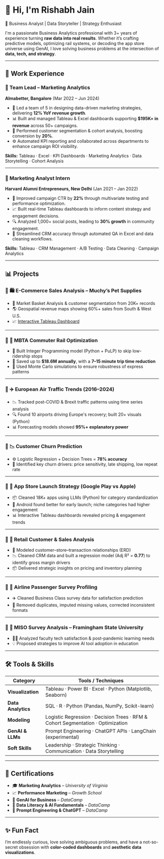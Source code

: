 # 👋 Hi, I'm Rishabh Jain

🎯 Business Analyst | Data Storyteller | Strategy Enthusiast

 I'm a passionate Business Analytics professional with 3+ years of experience turning **raw data into real results**. Whether it’s crafting predictive models, optimizing rail systems, or decoding the app store universe using GenAI, I love solving business problems at the intersection of **data, tech, and strategy**.

---

## 💼 Work Experience

### 📍 Team Lead – Marketing Analytics  
**Almabetter, Bangalore** (Mar 2022 – Jun 2024)

- 🧠 Led a team of 5 in designing data-driven marketing strategies, delivering **12% YoY revenue growth**.
- 📊 Built and managed Tableau & Excel dashboards supporting **$195K+ in revenue** across 50+ campaigns.
- 🧩 Performed customer segmentation & cohort analysis, boosting conversion by **20%**.
- ⚙️ Automated KPI reporting and collaborated across departments to enhance campaign ROI visibility.

**Skills:** Tableau · Excel · KPI Dashboards · Marketing Analytics · Data Storytelling · Cohort Analysis

---

### 📍 Marketing Analyst Intern  
**Harvard Alumni Entrepreneurs, New Delhi** (Jan 2021 – Jan 2022)

- 🚀 Improved campaign CTR by **22%** through multivariate testing and performance optimization.
- 📈 Built real-time Tableau dashboards to inform content strategy and engagement decisions.
- 🔍 Analyzed 1,000+ social posts, leading to **30% growth** in community engagement.
- 📂 Streamlined CRM accuracy through automated QA in Excel and data cleaning workflows.

**Skills:** Tableau · CRM Management · A/B Testing · Data Cleaning · Campaign Analytics

---

## 📊 Projects

### 🔹 **🛍️ E-Commerce Sales Analysis – Muchy’s Pet Supplies**  
- 🛒 Market Basket Analysis & customer segmentation from 20K+ records  
- 🌎 Geospatial revenue maps showing 60%+ sales from South & West U.S.  
- 📈 [Interactive Tableau Dashboard](https://public.tableau.com/app/profile/rishabh.jain6714/viz/ECommerce-Analysis/ExecutiveSummary?publish=yes)

---

### 🔹 **🚄 MBTA Commuter Rail Optimization**  
- 🧮 Built Integer Programming model (Python + PuLP) to skip low-ridership stops  
- 💸 Saved up to **$18.6M annually**, with a **7–15 minute trip time reduction**  
- 🧠 Used Monte Carlo simulations to ensure robustness of express patterns

---

### 🔹 **✈️ European Air Traffic Trends (2016–2024)**  
- 📉 Tracked post-COVID & Brexit traffic patterns using time series analysis  
- 🔍 Found 10 airports driving Europe's recovery; built 20+ visuals (Python)  
- 📊 Forecasting models showed **95%+ explanatory power**

---

### 🔹 **📉 Customer Churn Prediction**  
- ⚙️ Logistic Regression + Decision Trees = **78% accuracy**  
- 🧠 Identified key churn drivers: price sensitivity, late shipping, low repeat rate

---

### 🔹 **📱 App Store Launch Strategy (Google Play vs Apple)**  
- 📦 Cleaned 18K+ apps using LLMs (Python) for category standardization  
- 🧭 Android found better for early launch; niche categories had higher engagement  
- 📊 Interactive Tableau dashboards revealed pricing & engagement trends

---

### 🔹 **🏬 Retail Customer & Sales Analysis**  
- 🧩 Modeled customer–store–transaction relationships (ERD)  
- 📉 Cleaned CRM data and built a regression model (Adj R² = **0.77**) to identify gross margin drivers  
- 📦 Delivered strategic insights on pricing and inventory planning

---

### 🔹 **🧳 Airline Passenger Survey Profiling**  
- ✈️ Cleaned Business Class survey data for satisfaction prediction  
- 🚫 Removed duplicates, imputed missing values, corrected inconsistent formats

---

### 🔹 **🏫 MISO Survey Analysis – Framingham State University**  
- 🧑‍🏫 Analyzed faculty tech satisfaction & post-pandemic learning needs  
- 💡 Proposed strategies to improve AI tool adoption in education

---

## 🛠️ Tools & Skills

| Category              | Tools / Techniques                                                                 |
|-----------------------|------------------------------------------------------------------------------------|
| **Visualization**     | Tableau · Power BI · Excel · Python (Matplotlib, Seaborn)                         |
| **Data Analytics**    | SQL · R · Python (Pandas, NumPy, Scikit-learn)                                     |
| **Modeling**          | Logistic Regression · Decision Trees · RFM & Cohort Segmentation · Optimization    |
| **GenAI & LLMs**      | Prompt Engineering · ChatGPT APIs · LangChain (experimental)                      |
| **Soft Skills**       | Leadership · Strategic Thinking · Communication · Data Storytelling               |

---

## 📜 Certifications

- 🎓 **Marketing Analytics** – *University of Virginia*  
- 📈 **Performance Marketing** – *Growth School*  
- 🤖 **GenAI for Business** – *DataCamp*  
- 🧠 **Data Literacy & AI Fundamentals** – *DataCamp*  
- 💬 **Prompt Engineering & ChatGPT** – *DataCamp*

---

## ✨ Fun Fact

I’m endlessly curious, love solving ambiguous problems, and have a not-so-secret obsession with **color-coded dashboards** and **aesthetic data visualizations**.  


